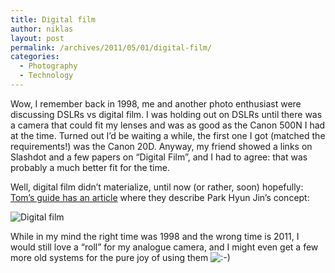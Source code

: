 ```yaml
---
title: Digital film
author: niklas
layout: post
permalink: /archives/2011/05/01/digital-film/
categories:
  - Photography
  - Technology
---
```

Wow, I remember back in 1998, me and another photo enthusiast were discussing DSLRs vs digital film. I was holding out on DSLRs until there was a camera that could fit my lenses and was as good as the Canon 500N I had at the time. Turned out I&#8217;d be waiting a while, the first one I got (matched the requirements!) was the Canon 20D. Anyway, my friend showed a links on Slashdot and a few papers on &#8220;Digital Film&#8221;, and I had to agree: that was probably a much better fit for the time.

Well, digital film didn&#8217;t materialize, until now (or rather, soon) hopefully: [Tom&#8217;s guide has an article][1] where they describe Park Hyun Jin&#8217;s concept:

![Digital film][2]

While in my mind the right time was 1998 and the wrong time is 2011, I would still love a &#8220;roll&#8221; for my analogue camera, and I might even get a few more old systems for the pure joy of using them <img src='http://blog.saers.com/wp-includes/images/smilies/icon_smile.gif' alt=':-)' class='wp-smiley' />

 [1]: http://www.tomsguide.com/us/Digital-Film-Camera-Film-Roll,news-10973.html
 [2]: /wp-content/upload/digital_film.jpg